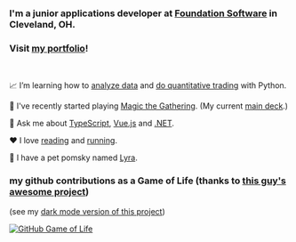 ### I'm a junior applications developer at [Foundation Software](https://www.foundationsoft.com/) in Cleveland, OH.
### Visit [my portfolio](https://rutholdja.netlify.app/)!
<br />

📈 I’m learning how to [analyze data](https://www.kaggle.com/ruthrootz) and [do quantitative trading](https://www.quantconnect.com/u/ruth-o) with Python.

🎴 I've recently started playing [Magic the Gathering](https://magic.wizards.com/en). (My current [main deck](https://www.topdecked.com/decks/fire-and-brimstone/09f97d12-1788-4005-be8f-fd9115858715).)

💬 Ask me about [TypeScript](https://www.typescriptlang.org/), [Vue.js](https://vuejs.org/) and [.NET](https://dotnet.microsoft.com/).

❤ I love [reading](https://www.goodreads.com/user/show/72249220-ruth) and [running](https://www.strava.com/athletes/roldja).

🐶 I have a pet pomsky named [Lyra](https://i.redd.it/ap9a5fr9ug371.jpg).
<br />

### my github contributions as a Game of Life (thanks to [this guy's awesome project](https://github.com/ethomson/github4life))

(see my [dark mode version of this project](https://github.com/ruthrootz/github4life))

[![GitHub Game of Life](https://github-life.herokuapp.com/ruthrootz.gif?z=6)](https://github-life.herokuapp.com/ruthrootz)
<br />

<!-- [![github stats](https://github-readme-stats.vercel.app/api?username=ruthrootz&count_private=true&theme=github_dark&icon_color=ec362f&show_icons=true)](https://github.com/ruthrootz) -->
